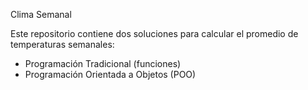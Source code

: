 Clima Semanal

Este repositorio contiene dos soluciones para calcular el promedio de temperaturas semanales:
- Programación Tradicional (funciones)
- Programación Orientada a Objetos (POO)
